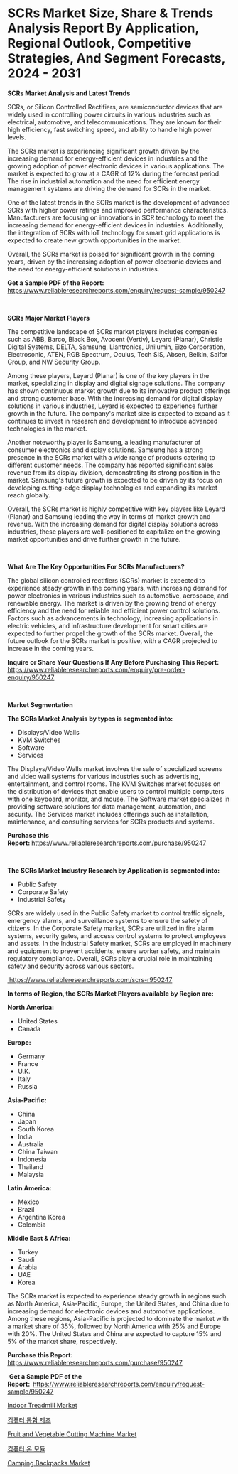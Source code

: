 <p><h1>SCRs Market Size, Share & Trends Analysis Report By Application, Regional Outlook, Competitive Strategies, And Segment Forecasts, 2024 - 2031</h1></p><p><strong>SCRs Market Analysis and Latest Trends</strong></p>
<p><p>SCRs, or Silicon Controlled Rectifiers, are semiconductor devices that are widely used in controlling power circuits in various industries such as electrical, automotive, and telecommunications. They are known for their high efficiency, fast switching speed, and ability to handle high power levels.</p><p>The SCRs market is experiencing significant growth driven by the increasing demand for energy-efficient devices in industries and the growing adoption of power electronic devices in various applications. The market is expected to grow at a CAGR of 12% during the forecast period. The rise in industrial automation and the need for efficient energy management systems are driving the demand for SCRs in the market.</p><p>One of the latest trends in the SCRs market is the development of advanced SCRs with higher power ratings and improved performance characteristics. Manufacturers are focusing on innovations in SCR technology to meet the increasing demand for energy-efficient devices in industries. Additionally, the integration of SCRs with IoT technology for smart grid applications is expected to create new growth opportunities in the market.</p><p>Overall, the SCRs market is poised for significant growth in the coming years, driven by the increasing adoption of power electronic devices and the need for energy-efficient solutions in industries.</p></p>
<p><strong>Get a Sample PDF of the Report:&nbsp;</strong> <a href="https://www.reliableresearchreports.com/enquiry/request-sample/950247">https://www.reliableresearchreports.com/enquiry/request-sample/950247</a></p>
<p>&nbsp;</p>
<p><strong>SCRs Major Market Players</strong></p>
<p><p>The competitive landscape of SCRs market players includes companies such as ABB, Barco, Black Box, Avocent (Vertiv), Leyard (Planar), Christie Digital Systems, DELTA, Samsung, Liantronics, Unilumin, Eizo Corporation, Electrosonic, ATEN, RGB Spectrum, Oculus, Tech SIS, Absen, Belkin, Saifor Group, and NW Security Group.</p><p>Among these players, Leyard (Planar) is one of the key players in the market, specializing in display and digital signage solutions. The company has shown continuous market growth due to its innovative product offerings and strong customer base. With the increasing demand for digital display solutions in various industries, Leyard is expected to experience further growth in the future. The company's market size is expected to expand as it continues to invest in research and development to introduce advanced technologies in the market.</p><p>Another noteworthy player is Samsung, a leading manufacturer of consumer electronics and display solutions. Samsung has a strong presence in the SCRs market with a wide range of products catering to different customer needs. The company has reported significant sales revenue from its display division, demonstrating its strong position in the market. Samsung's future growth is expected to be driven by its focus on developing cutting-edge display technologies and expanding its market reach globally.</p><p>Overall, the SCRs market is highly competitive with key players like Leyard (Planar) and Samsung leading the way in terms of market growth and revenue. With the increasing demand for digital display solutions across industries, these players are well-positioned to capitalize on the growing market opportunities and drive further growth in the future.</p></p>
<p>&nbsp;</p>
<p><strong>What Are The Key Opportunities For SCRs Manufacturers?</strong></p>
<p><p>The global silicon controlled rectifiers (SCRs) market is expected to experience steady growth in the coming years, with increasing demand for power electronics in various industries such as automotive, aerospace, and renewable energy. The market is driven by the growing trend of energy efficiency and the need for reliable and efficient power control solutions. Factors such as advancements in technology, increasing applications in electric vehicles, and infrastructure development for smart cities are expected to further propel the growth of the SCRs market. Overall, the future outlook for the SCRs market is positive, with a CAGR projected to increase in the coming years.</p></p>
<p><strong>Inquire or Share Your Questions If Any Before Purchasing This Report:</strong> <a href="https://www.reliableresearchreports.com/enquiry/pre-order-enquiry/950247">https://www.reliableresearchreports.com/enquiry/pre-order-enquiry/950247</a></p>
<p>&nbsp;</p>
<p><strong>Market Segmentation</strong></p>
<p><strong>The SCRs Market Analysis by types is segmented into:</strong></p>
<p><ul><li>Displays/Video Walls</li><li>KVM Switches</li><li>Software</li><li>Services</li></ul></p>
<p><p>The Displays/Video Walls market involves the sale of specialized screens and video wall systems for various industries such as advertising, entertainment, and control rooms. The KVM Switches market focuses on the distribution of devices that enable users to control multiple computers with one keyboard, monitor, and mouse. The Software market specializes in providing software solutions for data management, automation, and security. The Services market includes offerings such as installation, maintenance, and consulting services for SCRs products and systems.</p></p>
<p><strong>Purchase this Report:&nbsp;</strong><a href="https://www.reliableresearchreports.com/purchase/950247">https://www.reliableresearchreports.com/purchase/950247</a></p>
<p>&nbsp;</p>
<p><strong>The SCRs Market Industry Research by Application is segmented into:</strong></p>
<p><ul><li>Public Safety</li><li>Corporate Safety</li><li>Industrial Safety</li></ul></p>
<p><p>SCRs are widely used in the Public Safety market to control traffic signals, emergency alarms, and surveillance systems to ensure the safety of citizens. In the Corporate Safety market, SCRs are utilized in fire alarm systems, security gates, and access control systems to protect employees and assets. In the Industrial Safety market, SCRs are employed in machinery and equipment to prevent accidents, ensure worker safety, and maintain regulatory compliance. Overall, SCRs play a crucial role in maintaining safety and security across various sectors.</p></p>
<p><a href="https://www.reliableresearchreports.com/scrs-r950247">&nbsp;https://www.reliableresearchreports.com/scrs-r950247</a></p>
<p><strong>In terms of Region, the SCRs Market Players available by Region are:</strong></p>
<p>
    <p> <strong> North America: </strong>
        <ul>
            <li>United States</li>
            <li>Canada</li>
        </ul>
        </p> 
    <p> <strong> Europe: </strong>
        <ul>
            <li>Germany</li>
            <li>France</li>
            <li>U.K.</li>
            <li>Italy</li>
            <li>Russia</li>
        </ul>
        </p> 
    <p> <strong> Asia-Pacific: </strong>
        <ul>
            <li>China</li>
            <li>Japan</li>
            <li>South Korea</li>
            <li>India</li>
            <li>Australia</li>
            <li>China Taiwan</li>
            <li>Indonesia</li>
            <li>Thailand</li>
            <li>Malaysia</li>
        </ul>
        </p> 
    <p> <strong> Latin America: </strong>
        <ul>
            <li>Mexico</li>
            <li>Brazil</li>
            <li>Argentina Korea</li>
            <li>Colombia</li>
        </ul>
        </p> 
    <p> <strong> Middle East & Africa: </strong>
        <ul>
            <li>Turkey</li>
            <li>Saudi</li>
            <li>Arabia</li>
            <li>UAE</li>
            <li>Korea</li>
        </ul>
    </p>
    </p>
<p><p>The SCRs market is expected to experience steady growth in regions such as North America, Asia-Pacific, Europe, the United States, and China due to increasing demand for electronic devices and automotive applications. Among these regions, Asia-Pacific is projected to dominate the market with a market share of 35%, followed by North America with 25% and Europe with 20%. The United States and China are expected to capture 15% and 5% of the market share, respectively.</p></p>
<p><strong>Purchase this Report: </strong><a href="https://www.reliableresearchreports.com/purchase/950247">https://www.reliableresearchreports.com/purchase/950247</a></p>
<p>&nbsp;<strong>Get a Sample PDF of the Report:&nbsp;&nbsp;</strong><a href="https://www.reliableresearchreports.com/enquiry/request-sample/950247">https://www.reliableresearchreports.com/enquiry/request-sample/950247</a></p>
<p><strong></strong></p>
<p><p><a href="https://github.com/ChiragRp1/Market-Research-Report-List-6/blob/main/indoor-treadmill-market.md">Indoor Treadmill Market</a></p><p><a href="https://github.com/bvubpqd5241630/Market-Research-Report-List-4/blob/main/768449579612.md">컴퓨터 통합 제조</a></p><p><a href="https://github.com/abdelrhmankishk22/Market-Research-Report-List-5/blob/main/fruit-and-vegetable-cutting-machine-market.md">Fruit and Vegetable Cutting Machine Market</a></p><p><a href="https://github.com/khytkeqagplkzqvh/Market-Research-Report-List-4/blob/main/807939879613.md">컴퓨터 온 모듈</a></p><p><a href="https://github.com/amayrani15moore/Market-Research-Report-List-1/blob/main/camping-backpacks-market.md">Camping Backpacks Market</a></p></p>